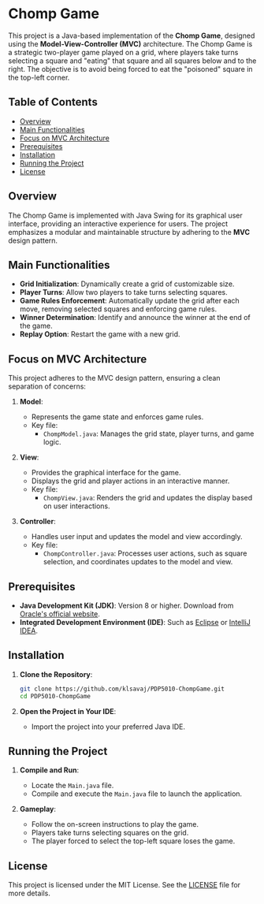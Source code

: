 # Chomp Game

This project is a Java-based implementation of the **Chomp Game**, designed using the **Model-View-Controller (MVC)** architecture. The Chomp Game is a strategic two-player game played on a grid, where players take turns selecting a square and "eating" that square and all squares below and to the right. The objective is to avoid being forced to eat the "poisoned" square in the top-left corner.

## Table of Contents

- [Overview](#overview)
- [Main Functionalities](#main-functionalities)
- [Focus on MVC Architecture](#focus-on-mvc-architecture)
- [Prerequisites](#prerequisites)
- [Installation](#installation)
- [Running the Project](#running-the-project)
- [License](#license)

## Overview

The Chomp Game is implemented with Java Swing for its graphical user interface, providing an interactive experience for users. The project emphasizes a modular and maintainable structure by adhering to the **MVC** design pattern.

## Main Functionalities

- **Grid Initialization**: Dynamically create a grid of customizable size.
- **Player Turns**: Allow two players to take turns selecting squares.
- **Game Rules Enforcement**: Automatically update the grid after each move, removing selected squares and enforcing game rules.
- **Winner Determination**: Identify and announce the winner at the end of the game.
- **Replay Option**: Restart the game with a new grid.

## Focus on MVC Architecture

This project adheres to the MVC design pattern, ensuring a clean separation of concerns:

1. **Model**:
   - Represents the game state and enforces game rules.
   - Key file:
     - `ChompModel.java`: Manages the grid state, player turns, and game logic.

2. **View**:
   - Provides the graphical interface for the game.
   - Displays the grid and player actions in an interactive manner.
   - Key file:
     - `ChompView.java`: Renders the grid and updates the display based on user interactions.

3. **Controller**:
   - Handles user input and updates the model and view accordingly.
   - Key file:
     - `ChompController.java`: Processes user actions, such as square selection, and coordinates updates to the model and view.

## Prerequisites

- **Java Development Kit (JDK)**: Version 8 or higher. Download from [Oracle's official website](https://www.oracle.com/java/technologies/javase-downloads.html).
- **Integrated Development Environment (IDE)**: Such as [Eclipse](https://www.eclipse.org/downloads/) or [IntelliJ IDEA](https://www.jetbrains.com/idea/download/).

## Installation

1. **Clone the Repository**:

   ```bash
   git clone https://github.com/klsavaj/PDP5010-ChompGame.git
   cd PDP5010-ChompGame
   ```

2. **Open the Project in Your IDE**:

   - Import the project into your preferred Java IDE.

## Running the Project

1. **Compile and Run**:

   - Locate the `Main.java` file.
   - Compile and execute the `Main.java` file to launch the application.

2. **Gameplay**:

   - Follow the on-screen instructions to play the game.
   - Players take turns selecting squares on the grid.
   - The player forced to select the top-left square loses the game.

## License

This project is licensed under the MIT License. See the [LICENSE](LICENSE) file for more details.
